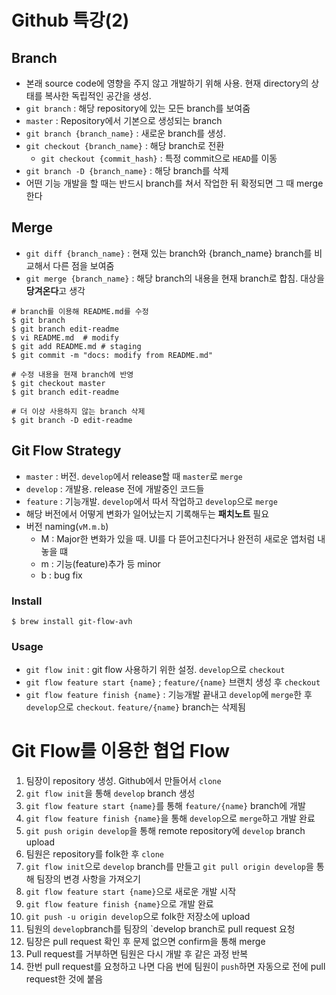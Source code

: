 # Github 특강(2)

## Branch

- 본래 source code에 영향을 주지 않고 개발하기 위해 사용. 현재 directory의 상태를 복사한 독립적인 공간을 생성.
- `git branch` : 해당 repository에 있는 모든 branch를 보여줌
- `master` : Repository에서 기본으로 생성되는 branch
- `git branch {branch_name}` : 새로운 branch를 생성. 
- `git checkout {branch_name}` : 해당 branch로 전환
  - `git checkout {commit_hash}` : 특정 commit으로 `HEAD`를 이동
- `git branch -D {branch_name}` : 해당 branch를 삭제
- 어떤 기능 개발을 할 때는 반드시 branch를 쳐서 작업한 뒤 확정되면 그 때 merge한다

## Merge

- `git diff {branch_name}` : 현재 있는 branch와 {branch_name} branch를 비교해서 다른 점을 보여줌
- `git merge {branch_name}` : 해당 branch의 내용을 현재 branch로 합침. 대상을 **당겨온다**고 생각

```shell
# branch를 이용해 README.md를 수정
$ git branch
$ git branch edit-readme
$ vi README.md	# modify
$ git add README.md	# staging
$ git commit -m "docs: modify from README.md"

# 수정 내용을 현재 branch에 반영
$ git checkout master
$ git branch edit-readme

# 더 이상 사용하지 않는 branch 삭제
$ git branch -D edit-readme
```

## Git Flow Strategy

- `master` : 버전. `develop`에서 release할 때 `master`로 `merge`
- `develop` : 개발용. release 전에 개발중인 코드들
- `feature` : 기능개발. `develop`에서 따서 작업하고 `develop`으로 `merge`
- 해당 버전에서 어떻게 변화가 일어났는지 기록해두는 **패치노트** 필요
- 버전 naming(`vM.m.b`)
  - M : Major한 변화가 있을 때. UI를 다 뜯어고친다거나 완전히 새로운 앱처럼 내놓을 떄
  - m : 기능(feature)추가 등 minor
  - b : bug fix

### Install

```shell
$ brew install git-flow-avh
```

### Usage

- `git flow init` : git flow 사용하기 위한 설정. `develop`으로 `checkout`
- `git flow feature start {name}` ; `feature/{name}` 브랜치 생성 후 `checkout`
- `git flow feature finish {name}` : 기능개발 끝내고 `develop`에 `merge`한 후 `develop`으로 `checkout`. `feature/{name}` branch는 삭제됨

# Git Flow를 이용한 협업 Flow

1. 팀장이 repository 생성. Github에서 만들어서 `clone`
2. `git flow init`을 통해 `develop` branch 생성
3. `git flow feature start {name}`를 통해 `feature/{name}` branch에 개발
4. `git flow feature finish {name}`을 통해 `develop`으로 `merge`하고 개발 완료
5. `git push origin develop`을 통해 remote repository에 `develop` branch upload
6. 팀원은 repository를 folk한 후 `clone`
7. `git flow init`으로 `develop` branch를 만들고 `git pull origin develop`을 통해 팀장의 변경 사항을 가져오기
8. `git flow feature start {name}`으로 새로운 개발 시작
9. `git flow feature finish {name}`으로 개발 완료
10. `git push -u origin develop`으로 folk한 저장소에 upload
11. 팀원의 `develop`branch를 팀장의 `develop branch로 pull request 요청
12. 팀장은 pull request 확인 후 문제 없으면 confirm을 통해 merge
13. Pull request를 거부하면 팀원은 다시 개발 후 같은 과정 반복
14. 한번 pull request를 요청하고 나면 다음 번에 팀원이 `push`하면 자동으로 전에 pull request한 것에 붙음

